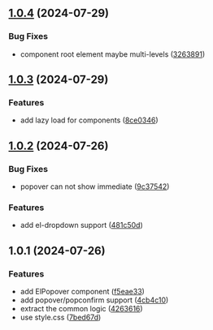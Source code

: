 ## [1.0.4](https://github.com/yujinpan/el-popover/compare/v1.0.3...v1.0.4) (2024-07-29)

### Bug Fixes

- component root element maybe multi-levels ([3263891](https://github.com/yujinpan/el-popover/commit/3263891ffc69f4eebdc3dcb0fa44ed1923a0b238))

## [1.0.3](https://github.com/yujinpan/el-popover/compare/v1.0.2...v1.0.3) (2024-07-29)

### Features

- add lazy load for components ([8ce0346](https://github.com/yujinpan/el-popover/commit/8ce0346d090f894d1056d69f09b7c59066aa9f54))

## [1.0.2](https://github.com/yujinpan/el-popover/compare/v1.0.1...v1.0.2) (2024-07-26)

### Bug Fixes

- popover can not show immediate ([9c37542](https://github.com/yujinpan/el-popover/commit/9c375426c625d42199945d8059b049cbb27288ba))

### Features

- add el-dropdown support ([481c50d](https://github.com/yujinpan/el-popover/commit/481c50dc09244fa3dae32439dba4f48fa60aaa32))

## 1.0.1 (2024-07-26)

### Features

- add ElPopover component ([f5eae33](https://github.com/yujinpan/el-popover/commit/f5eae33087215be08cc1764481f3a19abdfe7b86))
- add popover/popconfirm support ([4cb4c10](https://github.com/yujinpan/el-popover/commit/4cb4c10a321aaac8564a29df5e4dac62b762f17a))
- extract the common logic ([4263616](https://github.com/yujinpan/el-popover/commit/426361654729ec263acf0c69f5bce1974f4558b5))
- use style.css ([7bed67d](https://github.com/yujinpan/el-popover/commit/7bed67d66955dcf8f18a49260b32c0193ed92e36))
